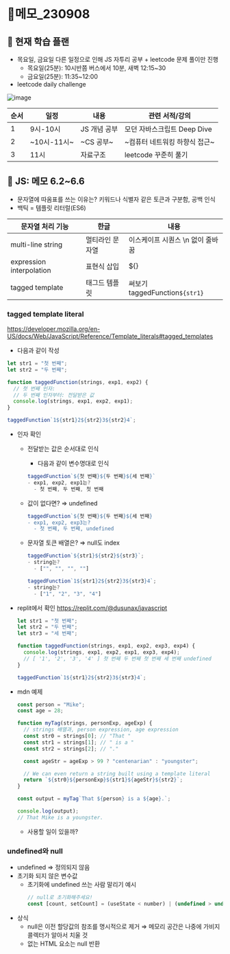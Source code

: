 # 📝메모\_230908

## 🔎 현재 학습 플랜

- 목요일, 금요일 다른 일정으로 인해 JS 자투리 공부 + leetcode 문제 풀이만 진행
  - 목요일(25분): 10시반쯤 버스에서 10분, 새벽 12:15~30
  - 금요일(25분): 11:35~12:00
- leetcode daily challenge

![image](https://github.com/dusunax/javascript/assets/94776135/c04cedd3-74f1-4ad9-8ab6-56bec11906e8)

| 순서 | 일정        | 내용         | 관련 서적/강의                |
| ---- | ----------- | ------------ | ----------------------------- |
| 1    | 9시-10시    | JS 개념 공부 | 모던 자바스크립트 Deep Dive   |
| 2    | ~10시-11시~ | ~CS 공부~    | ~컴퓨터 네트워킹 하향식 접근~ |
| 3    | 11시        | 자료구조     | leetcode 꾸준히 풀기          |

## 📌 JS: 메모 6.2~6.6

- 문자열에 따옴표를 쓰는 이유는? 키워드나 식별자 같은 토큰과 구분함, 공백 인식
- 백틱 = 템플릿 리터럴(ES6)

| 문자열 처리 기능         | 한글            | 내용                             |
| ------------------------ | --------------- | -------------------------------- |
| multi-line string        | 멀티라인 문자열 | 이스케이프 시퀀스 \n 없이 줄바꿈 |
| expression interpolation | 표현식 삽입     | ${}                              |
| tagged template          | 태그드 템플릿   | 써보기 taggedFunction`${str1}`   |

### tagged template literal

https://developer.mozilla.org/en-US/docs/Web/JavaScript/Reference/Template_literals#tagged_templates

- 다음과 같이 작성

```jsx
let str1 = "첫 번째";
let str2 = "두 번째";

function taggedFunction(strings, exp1, exp2) {
  // 첫 번째 인자:
  // 두 번째 인자부터: 전달받은 값
  console.log(strings, exp1, exp2, exp1);
}

taggedFunction`1${str1}2${str2}3${str2}4`;
```

- 인자 확인

  - 전달받는 값은 순서대로 인식
    - 다음과 같이 변수명대로 인식
    ```jsx
    taggedFunction`${첫 번째}${두 번째}${세 번째}`
    - exp1, exp2, exp1는?
      - 첫 번째, 두 번째, 첫 번째
    ```
  - 값이 없다면? ⇒ undefined
    ```jsx
    taggedFunction`${첫 번째}${두 번째}${세 번째}
    - exp1, exp2, exp3는?
      - 첫 번째, 두 번째, undefined
    ```
  - 문자열 토큰 배열은? ⇒ null도 index

    ```jsx
    taggedFunction`${str1}${str2}${str3}`;
    - string는?
      - ["", "", "", ""]

    taggedFunction`1${str1}2${str2}3${str3}4`;
    - string는?
      - ["1", "2", "3", "4"]
    ```

- replit에서 확인 https://replit.com/@dusunax/javascript

  ```jsx
  let str1 = "첫 번째";
  let str2 = "두 번째";
  let str3 = "세 번째";

  function taggedFunction(strings, exp1, exp2, exp3, exp4) {
    console.log(strings, exp1, exp2, exp1, exp3, exp4);
    // [ '1', '2', '3', '4' ] 첫 번째 두 번째 첫 번째 세 번째 undefined
  }

  taggedFunction`1${str1}2${str2}3${str3}4`;
  ```

- mdn 예제

  ```jsx
  const person = "Mike";
  const age = 28;

  function myTag(strings, personExp, ageExp) {
    // strings 배열과, person expression, age expression
    const str0 = strings[0]; // "That "
    const str1 = strings[1]; // " is a "
    const str2 = strings[2]; // "."

    const ageStr = ageExp > 99 ? "centenarian" : "youngster";

    // We can even return a string built using a template literal
    return `${str0}${personExp}${str1}${ageStr}${str2}`;
  }

  const output = myTag`That ${person} is a ${age}.`;

  console.log(output);
  // That Mike is a youngster.
  ```

  - 사용할 일이 있을까?

### undefined와 null

- undefined ⇒ 정의되지 않음
- 초기화 되지 않은 변수값
  - 초기화에 undefined 쓰는 사람 말리기 예시
    ```jsx
    // null로 초기화해주세요!
    const [count, setCount] = (useState < number) | (undefined > undefined);
    ```
- 상식
  - null은 이전 할당값의 참조를 명시적으로 제거 ⇒ 메모리 공간은 나중에 가비지 콜렉터가 알아서 치울 것
  - 없는 HTML 요소는 null 반환
